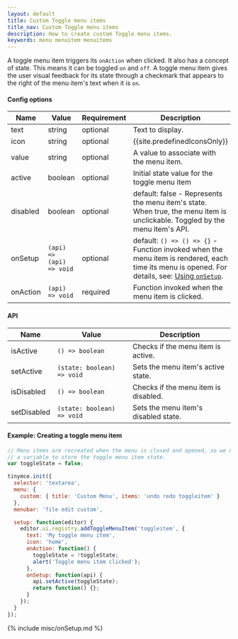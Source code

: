 ```yaml
---
layout: default
title: Custom Toggle menu items
title_nav: Custom Toggle menu items
description: How to create custom Toggle menu items.
keywords: menu menuitem menuitems
---
```


A toggle menu item triggers its `onAction` when clicked. It also has a concept of state. This means it can be toggled `on` and `off`. A toggle menu item gives the user visual feedback for its state through a checkmark that appears to the right of the menu item's text when it is `on`.

#### Config options

| Name | Value | Requirement | Description |
| ---- | ----- | ----------- | ----------- |
| text | string | optional | Text to display. |
| icon | string | optional | {{site.predefinedIconsOnly}} |
| value | string | optional | A value to associate with the menu item. |
| active | boolean | optional | Initial state value for the toggle menu item |
| disabled | boolean | optional | default: false - Represents the menu item's state. When true, the menu item is unclickable. Toggled by the menu item's API. |
| onSetup | `(api) => (api) => void` | optional | default: `() => () => {}` - Function invoked when the menu item is rendered, each time its menu is opened. For details, see: [Using `onSetup`](#usingonsetup). |
| onAction | `(api) => void` | required | Function invoked when the menu item is clicked. |

#### API

| Name | Value | Description |
| ---- | ----- | ----------- |
| isActive | `() => boolean` | Checks if the menu item is active. |
| setActive | `(state: boolean) => void` | Sets the menu item's active state. |
| isDisabled | `() => boolean` | Checks if the menu item is disabled. |
| setDisabled | `(state: boolean) => void` | Sets the menu item's disabled state. |

#### Example: Creating a toggle menu item

```js
// Menu items are recreated when the menu is closed and opened, so we need
// a variable to store the toggle menu item state.
var toggleState = false;

tinymce.init({
  selector: 'textarea',
  menu: {
    custom: { title: 'Custom Menu', items: 'undo redo toggleitem' }
  },
  menubar: 'file edit custom',

  setup: function(editor) {
    editor.ui.registry.addToggleMenuItem('toggleitem', {
      text: 'My toggle menu item',
      icon: 'home',
      onAction: function() {
        toggleState = !toggleState;
        alert('Toggle menu item clicked');
      },
      onSetup: function(api) {
        api.setActive(toggleState);
        return function() {};
      }
    });
  }
});
```

{% include misc/onSetup.md %}
